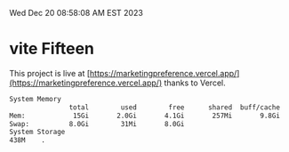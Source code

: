 Wed Dec 20 08:58:08 AM EST 2023

# vite Fifteen


This project is live at [https://marketingpreference.vercel.app/](https://marketingpreference.vercel.app/) thanks to Vercel.

```bash
System Memory
               total        used        free      shared  buff/cache   available
Mem:            15Gi       2.0Gi       4.1Gi       257Mi       9.8Gi        13Gi
Swap:          8.0Gi        31Mi       8.0Gi
System Storage
438M	.
```
```bash
